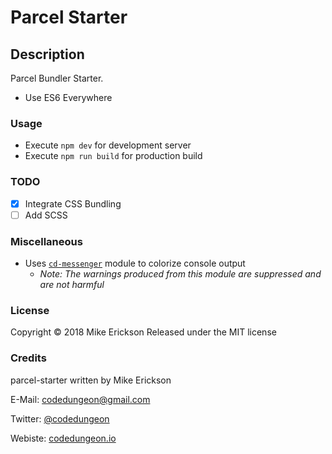 # Parcel Starter

## Description

Parcel Bundler Starter.

- Use ES6 Everywhere

### Usage

- Execute `npm dev` for development server
- Execute `npm run build` for production build

### TODO

- [x] Integrate CSS Bundling
- [ ] Add SCSS

### Miscellaneous

- Uses [`cd-messenger`](https://github.com/mikeerickson/cd-messenger) module to colorize console output
  - _Note: The warnings produced from this module are suppressed and are not harmful_

### License

Copyright &copy; 2018 Mike Erickson
Released under the MIT license

### Credits

parcel-starter written by Mike Erickson

E-Mail: [codedungeon@gmail.com](mailto:codedungeon@gmail.com)

Twitter: [@codedungeon](http://twitter.com/codedungeon)

Webiste: [codedungeon.io](http://codedungeon.io)